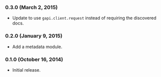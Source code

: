 ### 0.3.0 (March 2, 2015)

* Update to use `gapi.client.request` instead of requiring the discovered docs.


### 0.2.0 (January 9, 2015)

* Add a metadata module.


### 0.1.0 (October 16, 2014)

* Initial release.
